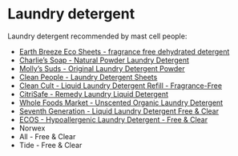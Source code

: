 # Laundry detergent

Laundry detergent recommended by mast cell people:

* [Earth Breeze Eco Sheets - fragrance free dehydrated detergent](https://www.earthbreeze.com/products/earthbreeze-ecosheets-laundry-detergent)
* [Charlie’s Soap - Natural Powder Laundry Detergent](https://www.charliesoap.com/product/natural-laundry-powder-detergent/)
* [Molly’s Suds - Original Laundry Detergent Powder](https://mollyssuds.com/products/original-laundry-detergent-powder)
* [Clean People - Laundry Detergent Sheets](https://www.getcleanpeople.com/product/fresh-clean-laundry-detergent/)
* [Clean Cult - Liquid Laundry Detergent Refill - Fragrance-Free](https://www.cleancult.com/products/liquid-laundry-detergent-refill-fragrance-free-32oz)
* [CitriSafe - Remedy Laundry Liquid Detergent](https://citrisafe.com/product/remedy-laundry-liquid-detergent-32-oz/)
* [Whole Foods Market - Unscented Organic Laundry Detergent](https://www.wholefoodsmarket.com/product/whole-foods-market-unscented-organic-laundry-detergent-100-fl-oz-b07yd54km6)
* [Seventh Generation - Liquid Laundry Detergent Free & Clear](https://www.seventhgeneration.com/liquid-laundry-detergent-free-clear)
* [ECOS - Hypoallergenic Laundry Detergent - Free & Clear](https://www.ecos.com/laundry/hypoallergenic-laundry-detergent-free-clear/)
* Norwex
* All - Free & Clear
* Tide - Free & Clear

